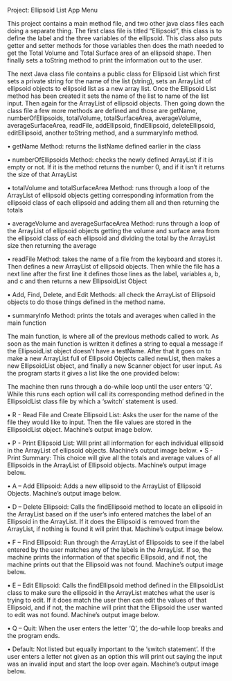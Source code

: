 Project: Ellipsoid List App Menu

This project contains a main method file, and two other java class files each doing a separate thing. The first class file is titled “Ellipsoid”, this class is to define the label and the three variables of the ellipsoid. This class also puts getter and setter methods for those variables then does the math needed to get the Total Volume and Total Surface area of an ellipsoid shape. Then finally sets a toString method to print the information out to the user.

The next Java class file contains a public class for Ellipsoid List which first sets a private string for the name of the list (string), sets an ArrayList of ellipsoid objects to ellipsoid list as a new array list. Once the Ellipsoid List method has been created it sets the name of the list to name of the list input. Then again for the ArrayList of ellipsoid objects. Then going down the class file a few more methods are defined and those are getName, numberOfEllipsoids, totalVolume, totalSurfaceArea, averageVolume, averageSurfaceArea, readFile, addEllipsoid, findEllipsoid, deleteEllipsoid, editEllipsoid, another toString method, and a summaryInfo method.

• getName Method: returns the listName defined earlier in the class

• numberOfEllipsoids Method: checks the newly defined ArrayList if it is empty or not. If it is the
method returns the number 0, and if it isn’t it returns the size of that ArrayList

• totalVolume and totalSurfaceArea Method: runs through a loop of the ArrayList of ellipsoid
objects getting corresponding information from the ellipsoid class of each ellipsoid and adding
them all and then returning the totals

• averageVolume and averageSurfaceArea Method: runs through a loop of the ArrayList of
ellipsoid objects getting the volume and surface area from the ellipsoid class of each ellipsoid
and dividing the total by the ArrayList size then returning the average

• readFile Method: takes the name of a file from the keyboard and stores it. Then defines a new
ArrayList of ellipsoid objects. Then while the file has a next line after the first line it defines
those lines as the label, variables a, b, and c and then returns a new EllipsoidList Object

• Add, Find, Delete, and Edit Methods: all check the ArrayList of Ellipsoid objects to do those
things defined in the method name.

• summaryInfo Method: prints the totals and averages when called in the main function


The main function, is where all of the previous methods called to work. As soon as the main function is written it defines a string to equal a message if the EllipsoidList object doesn’t have a testName. After that it goes on to make a new ArrayList full of Ellipsoid Objects called newList, then makes a new EllipsoidList object, and finally a new Scanner object for user input. As the program starts it gives a list like the one provided below:
 
The machine then runs through a do-while loop until the user enters ‘Q’. While this runs each option will call its corresponding method defined in the EllipsoidList class file by which a ‘switch’ statement is used.

• R - Read File and Create Ellipsoid List: Asks the user for the name of the file they would like to input. Then the file values are stored in the EllipsoidList object. Machine’s output image below.

• P - Print Ellipsoid List: Will print all information for each individual ellipsoid in the ArrayList of ellipsoid objects. Machine’s output image below.
• S - Print Summary: This choice will give all the totals and average values of all Ellipsoids in the ArrayList of Ellipsoid objects. Machine’s output image below.

• A – Add Ellipsoid: Adds a new ellipsoid to the ArrayList of Ellipsoid Objects. Machine’s output image below.

• D – Delete Ellipsoid: Calls the findEllipsoid method to locate an ellipsoid in the ArrayList based on if the user’s info entered matches the label of an Ellipsoid in the ArrayList. If it does the Ellipsoid is removed from the ArrayList, if nothing is found it will print that. Machine’s output image below.

• F – Find Ellipsoid: Run through the ArrayList of Ellipsoids to see if the label entered by the user matches any of the labels in the ArrayList. If so, the machine prints the information of that specific Ellipsoid, and if not, the machine prints out that the Ellipsoid was not found. Machine’s output image below.

• E – Edit Ellipsoid: Calls the findEllipsoid method defined in the EllipsoidList class to make sure the ellipsoid in the ArrayList matches what the user is trying to edit. If it does match the user then can edit the values of that Ellipsoid, and if not, the machine will print that the Ellipsoid the user wanted to edit was not found. Machine’s output image below.

• Q – Quit: When the user enters the letter ‘Q’, the do-while loop breaks and the program ends.

• Default: Not listed but equally important to the ‘switch statement’. If the user enters a letter not given as an option this will print out saying the input was an invalid input and start the loop over again. Machine’s output image below.
